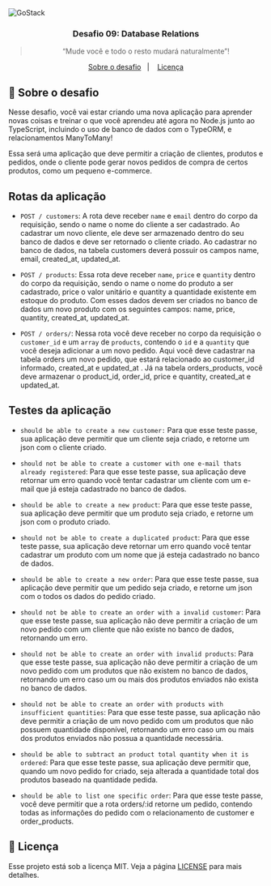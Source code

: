 <img alt="GoStack" src="https://storage.googleapis.com/golden-wind/bootcamp-gostack/header-desafios.png" />

<h3 align="center">
  Desafio 09: Database Relations
</h3>

<blockquote align="center">“Mude você e todo o resto mudará naturalmente”!</blockquote>

<p align="center">
  <a href="#rocket-sobre-o-desafio">Sobre o desafio</a>&nbsp;&nbsp;&nbsp;|&nbsp;&nbsp;&nbsp;
  <a href="#memo-licença">Licença</a>
</p>

## :rocket: Sobre o desafio

Nesse desafio, você vai estar criando uma nova aplicação para aprender novas coisas e treinar o que você aprendeu até agora no Node.js junto ao TypeScript, 
incluindo o uso de banco de dados com o TypeORM, e relacionamentos ManyToMany!

Essa será uma aplicação que deve permitir a criação de clientes, produtos e pedidos, onde o cliente pode gerar novos pedidos de compra de certos produtos,
como um pequeno e-commerce.

## Rotas da aplicação

- `POST / customers`: A rota deve receber `name` e `email` dentro do corpo da requisição, sendo o name o nome do cliente a ser cadastrado. Ao cadastrar um novo cliente, 
ele deve ser armazenado dentro do seu banco de dados e deve ser retornado o cliente criado. Ao cadastrar no banco de dados, na tabela customers deverá possuir 
os campos name, email, created_at, updated_at.

- `POST / products`: Essa rota deve receber `name`, `price` e `quantity` dentro do corpo da requisição, sendo o name o nome do produto a ser cadastrado, price o valor 
unitário e quantity a quantidade existente em estoque do produto. Com esses dados devem ser criados no banco de dados um novo produto com os seguintes campos: 
name, price, quantity, created_at, updated_at.

- `POST / orders/`: Nessa rota você deve receber no corpo da requisição o `customer_id` e um `array` de `products`, contendo o `id` e a `quantity` que você deseja adicionar 
a um novo pedido. Aqui você deve cadastrar na tabela orders um novo pedido, que estará relacionado ao customer_id informado, created_at e updated_at . 
Já na tabela orders_products, você deve armazenar o product_id, order_id, price e quantity, created_at e updated_at.

## Testes da aplicação

- `should be able to create a new customer:` Para que esse teste passe, sua aplicação deve permitir que um cliente seja criado, e retorne um json com o cliente criado.

- `should not be able to create a customer with one e-mail thats already registered`: Para que esse teste passe, sua aplicação deve retornar um erro quando você tentar cadastrar um cliente com um e-mail que já esteja cadastrado no banco de dados.

- `should be able to create a new product`: Para que esse teste passe, sua aplicação deve permitir que um produto seja criado, e retorne um json com o produto criado.

- `should not be able to create a duplicated product`: Para que esse teste passe, sua aplicação deve retornar um erro quando você tentar cadastrar um produto com um nome que já esteja cadastrado no banco de dados.

- `should be able to create a new order`: Para que esse teste passe, sua aplicação deve permitir que um pedido seja criado, e retorne um json com o todos os dados do pedido criado.

- `should not be able to create an order with a invalid customer`: Para que esse teste passe, sua aplicação não deve permitir a criação de um novo pedido com um cliente que não existe no banco de dados, retornando um erro.

- `should not be able to create an order with invalid products`: Para que esse teste passe, sua aplicação não deve permitir a criação de um novo pedido com um produtos que não existem no banco de dados, retornando um erro caso um ou mais dos produtos enviados não exista no banco de dados.

- `should not be able to create an order with products with insufficient quantities`: Para que esse teste passe, sua aplicação não deve permitir a criação de um novo pedido com um produtos que não possuem quantidade disponível, retornando um erro caso um ou mais dos produtos enviados não possua a quantidade necessária.

- `should be able to subtract an product total quantity when it is ordered`: Para que esse teste passe, sua aplicação deve permitir que, quando um novo pedido for criado, seja alterada a quantidade total dos produtos baseado na quantidade pedida.

- `should be able to list one specific order`: Para que esse teste passe, você deve permitir que a rota orders/:id retorne um pedido, contendo todas as informações do pedido com o relacionamento de customer e order_products.

## :memo: Licença

Esse projeto está sob a licença MIT. Veja a página [LICENSE](https://opensource.org/licenses/MIT) para mais detalhes.
